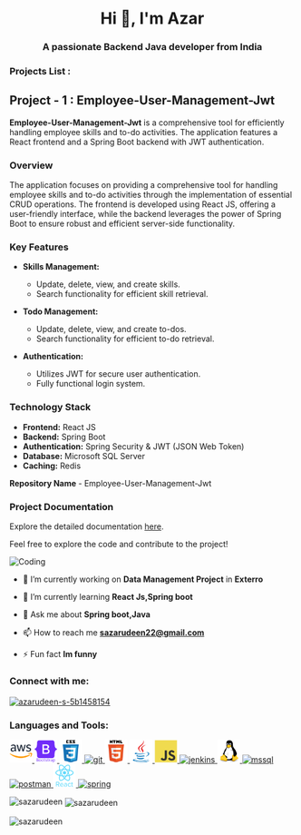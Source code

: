 
<h1 align="center">Hi 👋, I'm Azar</h1>
<h3 align="center">A passionate Backend Java developer from India</h3>

### Projects List : 

## Project - 1 : Employee-User-Management-Jwt

**Employee-User-Management-Jwt** is a comprehensive tool for efficiently handling employee skills and to-do activities. The application features a React frontend and a Spring Boot backend with JWT authentication.

### Overview

The application focuses on providing a comprehensive tool for handling employee skills and to-do activities through the implementation of essential CRUD operations. The frontend is developed using React JS, offering a user-friendly interface, while the backend leverages the power of Spring Boot to ensure robust and efficient server-side functionality.

### Key Features

- **Skills Management:**
  - Update, delete, view, and create skills.
  - Search functionality for efficient skill retrieval.

- **Todo Management:**
  - Update, delete, view, and create to-dos.
  - Search functionality for efficient to-do retrieval.

- **Authentication:**
  - Utilizes JWT for secure user authentication.
  - Fully functional login system.

### Technology Stack

- **Frontend:** React JS
- **Backend:** Spring Boot
- **Authentication:** Spring Security & JWT (JSON Web Token)
- **Database:** Microsoft SQL Server
- **Caching:** Redis

**Repository Name**  - Employee-User-Management-Jwt

### Project Documentation

Explore the detailed documentation [here](https://docs.google.com/document/d/1RUgL3yXdoaMjxsvjnqee-93-7xZOCJd0J2PuZ-lQIr0/edit).
  
Feel free to explore the code and contribute to the project!

<p align="left"> <img src="https://cdn.dribbble.com/users/1162077/screenshots/3848914/programmer.gif" width="400" alt="Coding" /> </p>

- 🔭 I’m currently working on **Data Management Project** in **Exterro**

- 🌱 I’m currently learning **React Js,Spring boot**

- 💬 Ask me about **Spring boot,Java**

- 📫 How to reach me **sazarudeen22@gmail.com**

- ⚡ Fun fact **Im funny**

<h3 align="left">Connect with me:</h3>
<p align="left">
<a href="https://linkedin.com/in/azarudeen-s-5b1458154" target="blank"><img align="center" src="https://raw.githubusercontent.com/rahuldkjain/github-profile-readme-generator/master/src/images/icons/Social/linked-in-alt.svg" alt="azarudeen-s-5b1458154" height="30" width="40" /></a>
</p>

<h3 align="left">Languages and Tools:</h3>
<p align="left"> <a href="https://aws.amazon.com" target="_blank" rel="noreferrer"> <img src="https://raw.githubusercontent.com/devicons/devicon/master/icons/amazonwebservices/amazonwebservices-original-wordmark.svg" alt="aws" width="40" height="40"/> </a> <a href="https://getbootstrap.com" target="_blank" rel="noreferrer"> <img src="https://raw.githubusercontent.com/devicons/devicon/master/icons/bootstrap/bootstrap-plain-wordmark.svg" alt="bootstrap" width="40" height="40"/> </a> <a href="https://www.w3schools.com/css/" target="_blank" rel="noreferrer"> <img src="https://raw.githubusercontent.com/devicons/devicon/master/icons/css3/css3-original-wordmark.svg" alt="css3" width="40" height="40"/> </a> <a href="https://git-scm.com/" target="_blank" rel="noreferrer"> <img src="https://www.vectorlogo.zone/logos/git-scm/git-scm-icon.svg" alt="git" width="40" height="40"/> </a> <a href="https://www.w3.org/html/" target="_blank" rel="noreferrer"> <img src="https://raw.githubusercontent.com/devicons/devicon/master/icons/html5/html5-original-wordmark.svg" alt="html5" width="40" height="40"/> </a> <a href="https://www.java.com" target="_blank" rel="noreferrer"> <img src="https://raw.githubusercontent.com/devicons/devicon/master/icons/java/java-original.svg" alt="java" width="40" height="40"/> </a> <a href="https://developer.mozilla.org/en-US/docs/Web/JavaScript" target="_blank" rel="noreferrer"> <img src="https://raw.githubusercontent.com/devicons/devicon/master/icons/javascript/javascript-original.svg" alt="javascript" width="40" height="40"/> </a> <a href="https://www.jenkins.io" target="_blank" rel="noreferrer"> <img src="https://www.vectorlogo.zone/logos/jenkins/jenkins-icon.svg" alt="jenkins" width="40" height="40"/> </a> <a href="https://www.linux.org/" target="_blank" rel="noreferrer"> <img src="https://raw.githubusercontent.com/devicons/devicon/master/icons/linux/linux-original.svg" alt="linux" width="40" height="40"/> </a> <a href="https://www.microsoft.com/en-us/sql-server" target="_blank" rel="noreferrer"> <img src="https://www.svgrepo.com/show/303229/microsoft-sql-server-logo.svg" alt="mssql" width="40" height="40"/> </a> <a href="https://postman.com" target="_blank" rel="noreferrer"> <img src="https://www.vectorlogo.zone/logos/getpostman/getpostman-icon.svg" alt="postman" width="40" height="40"/> </a> <a href="https://reactjs.org/" target="_blank" rel="noreferrer"> <img src="https://raw.githubusercontent.com/devicons/devicon/master/icons/react/react-original-wordmark.svg" alt="react" width="40" height="40"/> </a> <a href="https://spring.io/" target="_blank" rel="noreferrer"> <img src="https://www.vectorlogo.zone/logos/springio/springio-icon.svg" alt="spring" width="40" height="40"/> </a> </p>

<p><img align="left" src="https://github-readme-stats.vercel.app/api/top-langs?username=sazarudeen&show_icons=true&locale=en&layout=compact" alt="sazarudeen" /></p>

<p>&nbsp;<img align="center" src="https://github-readme-stats.vercel.app/api?username=sazarudeen&show_icons=true&locale=en" alt="sazarudeen" /></p>

<p><img align="center" src="https://github-readme-streak-stats.herokuapp.com/?user=sazarudeen&" alt="sazarudeen" /></p>
